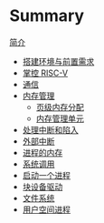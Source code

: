 # Summary

[简介](intro.md)

- [搭建环境与前置需求](ch0.md)
- [掌控 RISC-V](ch1.md)
- [通信](ch2.md)
- [内存管理]()
  - [页级内存分配]()
  - [内存管理单元](ch3.2.md)
- [处理中断和陷入]()
- [外部中断](ch5.md)
- [进程的内存]()
- [系统调用]()
- [启动一个进程]()
- [块设备驱动]()
- [文件系统]()
- [用户空间进程]()
